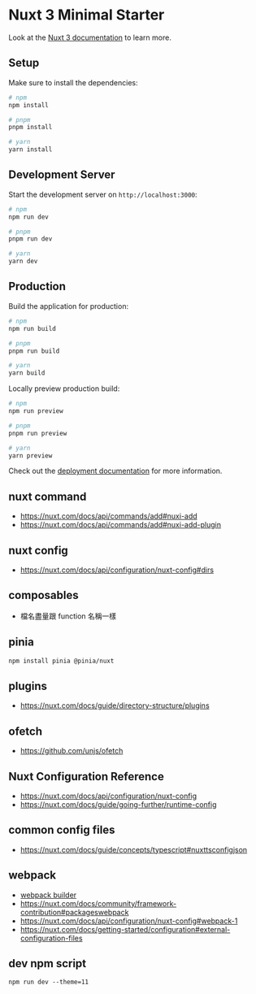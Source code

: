 # Nuxt 3 Minimal Starter

Look at the [Nuxt 3 documentation](https://nuxt.com/docs/getting-started/introduction) to learn more.

## Setup

Make sure to install the dependencies:

```bash
# npm
npm install

# pnpm
pnpm install

# yarn
yarn install
```

## Development Server

Start the development server on `http://localhost:3000`:

```bash
# npm
npm run dev

# pnpm
pnpm run dev

# yarn
yarn dev
```

## Production

Build the application for production:

```bash
# npm
npm run build

# pnpm
pnpm run build

# yarn
yarn build
```

Locally preview production build:

```bash
# npm
npm run preview

# pnpm
pnpm run preview

# yarn
yarn preview
```

Check out the [deployment documentation](https://nuxt.com/docs/getting-started/deployment) for more information.

## nuxt command

- https://nuxt.com/docs/api/commands/add#nuxi-add
- https://nuxt.com/docs/api/commands/add#nuxi-add-plugin

## nuxt config

- https://nuxt.com/docs/api/configuration/nuxt-config#dirs

## composables

- 檔名盡量跟 function 名稱一樣

## pinia

```bash
npm install pinia @pinia/nuxt
```

## plugins

- https://nuxt.com/docs/guide/directory-structure/plugins

## ofetch

- https://github.com/unjs/ofetch

## Nuxt Configuration Reference

- https://nuxt.com/docs/api/configuration/nuxt-config
- https://nuxt.com/docs/guide/going-further/runtime-config

## common config files

- https://nuxt.com/docs/guide/concepts/typescript#nuxttsconfigjson

## webpack

- [webpack builder](https://www.npmjs.com/package/@nuxt/webpack-builder)
- https://nuxt.com/docs/community/framework-contribution#packageswebpack
- https://nuxt.com/docs/api/configuration/nuxt-config#webpack-1
- https://nuxt.com/docs/getting-started/configuration#external-configuration-files

## dev npm script
`npm run dev --theme=11`